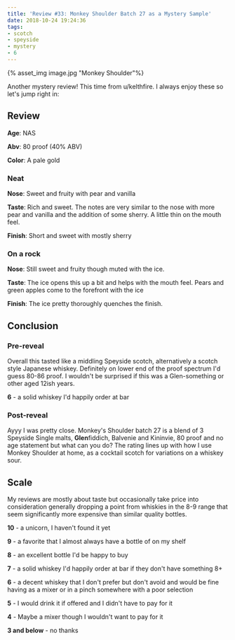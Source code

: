 ```yaml
---
title: 'Review #33: Monkey Shoulder Batch 27 as a Mystery Sample'
date: 2018-10-24 19:24:36
tags:
- scotch
- speyside
- mystery
- 6
---
```

{% asset_img image.jpg "Monkey Shoulder"%}

Another mystery review! This time from u/kelthfire. I always enjoy these so let's jump right in:

## Review
**Age**: NAS

**Abv**: 80 proof (40% ABV)

**Color**: A pale gold 

### Neat
**Nose**: Sweet and fruity with pear and vanilla

**Taste**: Rich and sweet. The notes are very similar to the nose with more pear and vanilla and the addition of some sherry. A little thin on the mouth feel.

**Finish**: Short and sweet with mostly sherry

### On a rock
**Nose**: Still sweet and fruity though muted with the ice.

**Taste**:  The ice opens this up a bit and helps with the mouth feel. Pears and green apples come to the forefront with the ice

**Finish**: The ice pretty thoroughly quenches the finish.

## Conclusion
### Pre-reveal
Overall this tasted like a middling Speyside scotch, alternatively a scotch style Japanese whiskey. Definitely on lower end of the proof spectrum I'd guess 80-86 proof. I wouldn't be surprised if this was a Glen-something or other aged 12ish years.

**6** - a solid whiskey I'd happily order at bar

### Post-reveal
Ayyy I was pretty close. Monkey's Shoulder batch 27 is a blend of 3 Speyside Single malts, **Glen**fiddich, Balvenie and Kininvie, 80 proof and no age statement but what can you do? The rating lines up with how I use Monkey Shoulder at home, as a cocktail scotch for variations on a whiskey sour.

## Scale
My reviews are mostly about taste but occasionally take price into consideration generally dropping a point from whiskies in the 8-9 range that seem significantly more expensive than similar quality bottles.

**10** - a unicorn, I haven't found it yet

**9** - a favorite that I almost always have a bottle of on my shelf

**8** - an excellent bottle I'd be happy to buy

**7** - a solid whiskey I'd happily order at bar if they don't have something 8+

**6** - a decent whiskey that I don't prefer but don't avoid and would be fine having as a mixer or in a pinch somewhere with a poor selection

**5** - I would drink it if offered and I didn't have to pay for it

**4** - Maybe a mixer though I wouldn't want to pay for it

**3 and below** - no thanks 